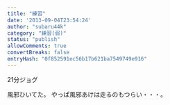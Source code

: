 ```yaml
---
title: "練習"
date: '2013-09-04T23:54:24'
author: "subaru44k"
category: "練習(弱)"
status: "publish"
allowComments: true
convertBreaks: false
entryHash: "0f852591ec56b17b621ba7549749e916"
---
```

21分ジョグ

風邪ひいてた。
やっぱ風邪あけは走るのもつらい・・・。
